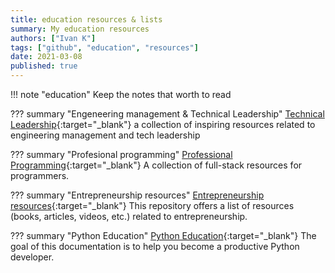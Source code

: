 ```yaml
---
title: education resources & lists
summary: My education resources
authors: ["Ivan K"]
tags: ["github", "education", "resources"]
date: 2021-03-08
published: true
---
```


!!! note "education"
    Keep the notes that worth to read

??? summary "Engeneering management & Technical Leadership"
    [Technical Leadership][res-eng-management]{:target="_blank"}
    a collection of inspiring resources related to engineering management and tech leadership

??? summary "Profesional programming"
    [Professional Programming][res-prof-programming]{:target="_blank"}
    A collection of full-stack resources for programmers.

??? summary "Entrepreneurship resources"
    [Entrepreneurship resources][res-entrepreneurship]{:target="_blank"}
    This repository offers a list of resources (books, articles, videos, etc.) related to entrepreneurship.

??? summary "Python Education"
    [Python Education][res-python-education]{:target="_blank"}
    The goal of this documentation is to help you become a productive Python developer.

<!-- resources -->

[res-eng-management]: https://github.com/charlax/engineering-management
[res-entrepreneurship]: https://github.com/charlax/entrepreneurship-resources
[res-prof-programming]: https://github.com/charlax/professional-programming
[res-python-education]: https://github.com/charlax/python-education
